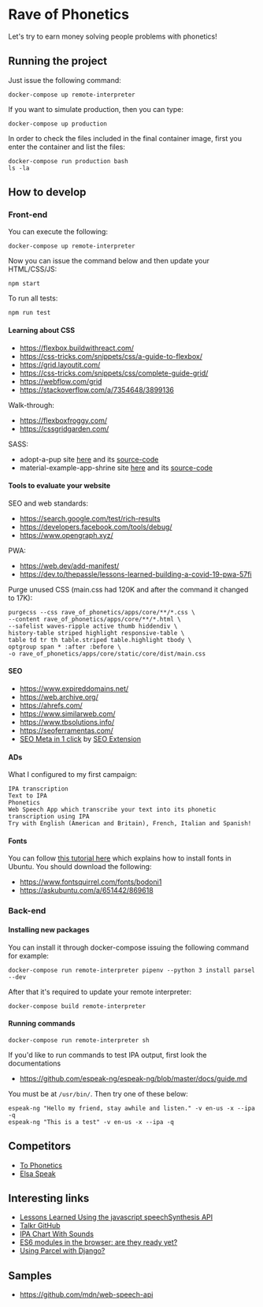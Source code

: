 # Rave of Phonetics

Let's try to earn money solving people problems with phonetics!

## Running the project

Just issue the following command:

    docker-compose up remote-interpreter

If you want to simulate production, then you can type:

    docker-compose up production

In order to check the files included in the final container image, first you enter the container and list the files:

    docker-compose run production bash
    ls -la

## How to develop

### Front-end

You can execute the following:

    docker-compose up remote-interpreter

Now you can issue the command below and then update your HTML/CSS/JS:

    npm start

To run all tests:

    npm run test

#### Learning about CSS

- https://flexbox.buildwithreact.com/
- https://css-tricks.com/snippets/css/a-guide-to-flexbox/
- https://grid.layoutit.com/
- https://css-tricks.com/snippets/css/complete-guide-grid/
- https://webflow.com/grid
- https://stackoverflow.com/a/7354648/3899136

Walk-through:

- https://flexboxfroggy.com/
- https://cssgridgarden.com/

SASS:

- adopt-a-pup site [here](https://adopt-a-pup.glitch.me/) and its [source-code](https://glitch.com/edit/#!/adopt-a-pup)
- material-example-app-shrine site [here]() and its [source-code](https://glitch.com/edit/#!/material-example-app-shrine?path=readme.md%3A1%3A0)

#### Tools to evaluate your website

SEO and web standards:

- https://search.google.com/test/rich-results
- https://developers.facebook.com/tools/debug/
- https://www.opengraph.xyz/

PWA:

- https://web.dev/add-manifest/
- https://dev.to/thepassle/lessons-learned-building-a-covid-19-pwa-57fi

Purge unused CSS (main.css had 120K and after the command it changed to 17K):

    purgecss --css rave_of_phonetics/apps/core/**/*.css \
    --content rave_of_phonetics/apps/core/**/*.html \
    --safelist waves-ripple active thumb hiddendiv \
    history-table striped highlight responsive-table \
    table td tr th table.striped table.highlight tbody \
    optgroup span * :after :before \
    -o rave_of_phonetics/apps/core/static/core/dist/main.css

#### SEO

- https://www.expireddomains.net/
- https://web.archive.org/
- https://ahrefs.com/
- https://www.similarweb.com/
- https://www.tbsolutions.info/
- https://seoferramentas.com/
- [SEO Meta in 1 click](https://chrome.google.com/webstore/detail/seo-meta-in-1-click/bjogjfinolnhfhkbipphpdlldadpnmhc) by [SEO Extension](http://www.seo-extension.com/install-seo-meta-chrome-extension/)

#### ADs

What I configured to my first campaign:

```
IPA transcription
Text to IPA
Phonetics
Web Speech App which transcribe your text into its phonetic transcription using IPA
Try with English (American and Britain), French, Italian and Spanish!
```

#### Fonts

You can follow [this tutorial here](https://askubuntu.com/a/3706/869618) which explains how to install fonts in Ubuntu. You should download the following:

- https://www.fontsquirrel.com/fonts/bodoni1
- https://askubuntu.com/a/651442/869618

### Back-end

#### Installing new packages

You can install it through docker-compose issuing the following command for example:

    docker-compose run remote-interpreter pipenv --python 3 install parsel --dev

After that it's required to update your remote interpreter:

    docker-compose build remote-interpreter

#### Running commands

    docker-compose run remote-interpreter sh

If you'd like to run commands to test IPA output, first look the documentations

- https://github.com/espeak-ng/espeak-ng/blob/master/docs/guide.md

You must be at `/usr/bin/`. Then try one of these below:

```
espeak-ng "Hello my friend, stay awhile and listen." -v en-us -x --ipa -q
espeak-ng "This is a test" -v en-us -x --ipa -q
```

## Competitors

- [To Phonetics](https://tophonetics.com/)
- [Elsa Speak](https://elsaspeak.com/en/)

## Interesting links

- [Lessons Learned Using the javascript speechSynthesis API](https://talkrapp.com/speechSynthesis.html)
- [Talkr GitHub](https://github.com/talkr-app)
- [IPA Chart With Sounds](https://www.internationalphoneticalphabet.org/ipa-sounds/ipa-chart-with-sounds/)
- [ES6 modules in the browser: are they ready yet?](https://medium.com/@david.gilbertson/es6-modules-in-the-browser-are-they-ready-yet-715ca2c94d09)
- [Using Parcel with Django?](https://www.reddit.com/r/django/comments/ggxk3h/using_parcel_with_django/)

## Samples

- https://github.com/mdn/web-speech-api
